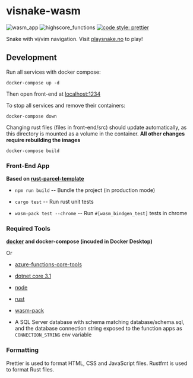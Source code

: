 # visnake-wasm

![wasm_app](https://github.com/christianfosli/visnake-wasm/workflows/wasm_app/badge.svg)
![highscore_functions](https://github.com/christianfosli/visnake-wasm/workflows/highscore_functions/badge.svg)
[![code style: prettier](https://img.shields.io/badge/code_style-prettier-ff69b4.svg?style=flat-square)](https://github.com/prettier/prettier)

Snake with vi/vim navigation.
Visit [playsnake.no](https://www.playsnake.no) to play!

## Development

Run all services with docker compose:

```console
docker-compose up -d
```

Then open front-end at [localhost:1234](http://localhost:1234)

To stop all services and remove their containers:

```console
docker-compose down
```

Changing rust files (files in front-end/src) should update automatically,
as this directory is mounted as a volume in the container.
**All other changes require rebuilding the images**

```console
docker-compose build
```

### Front-End App

**Based on [rust-parcel-template](https://github.com/rustwasm/rust-parcel-template)**

* `npm run build` -- Bundle the project (in production mode)

* `cargo test` -- Run rust unit tests

* `wasm-pack test --chrome` -- Run `#[wasm_bindgen_test]` tests in chrome

### Required Tools

**[docker](https://www.docker.com/) and docker-compose (incuded in Docker Desktop)**

Or

* [azure-functions-core-tools](https://github.com/Azure/azure-functions-core-tools)

* [dotnet core 3.1](https://github.com/dotnet/core)

* [node](https://nodejs.org/en/)

* [rust](http://rustlang.org/)

* [wasm-pack](https://github.com/rustwasm/wasm-pack)

* A SQL Server database with schema matching database/schema.sql,
  and the database connection string exposed to the function apps as `CONNECTION_STRING` env variable

### Formatting

Prettier is used to format HTML, CSS and JavaScript files.
Rustfmt is used to format Rust files.
